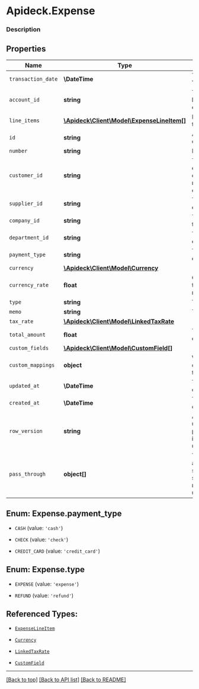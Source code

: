 # Apideck.Expense

### Description

## Properties
Name | Type | Description | Notes
------------ | ------------- | ------------- | -------------
`transaction_date` | **\DateTime** | The date of the transaction - YYYY:MM::DDThh:mm:ss.sTZD | 
`account_id` | **string** | The unique identifier for the ledger account that this expense should be credited to. | 
`line_items` | [**\Apideck\Client\Model\ExpenseLineItem[]**](ExpenseLineItem.md) | Expense line items linked to this expense. | 
`id` | **string** | A unique identifier for an object. | [optional] 
`number` | **string** | Number. | [optional] 
`customer_id` | **string** | The ID of the customer this entity is linked to. Used for expenses that should be marked as billable to customers. | [optional] 
`supplier_id` | **string** | The ID of the supplier this entity is linked to. | [optional] 
`company_id` | **string** | The company or subsidiary id the transaction belongs to | [optional] 
`department_id` | **string** | The ID of the department this expense is linked to. | [optional] 
`payment_type` | **string** | The type of payment for the expense. | [optional] 
`currency` | [**\Apideck\Client\Model\Currency**](Currency.md) |  | [optional] 
`currency_rate` | **float** | Currency Exchange Rate at the time entity was recorded/generated. | [optional] 
`type` | **string** | The type of expense. | [optional] 
`memo` | **string** | The memo of the expense. | [optional] 
`tax_rate` | [**\Apideck\Client\Model\LinkedTaxRate**](LinkedTaxRate.md) |  | [optional] 
`total_amount` | **float** | The total amount of the expense line item. | [optional] 
`custom_fields` | [**\Apideck\Client\Model\CustomField[]**](CustomField.md) |  | [optional] 
`custom_mappings` | **object** | When custom mappings are configured on the resource, the result is included here. | [optional] 
`updated_at` | **\DateTime** | The date and time when the object was last updated. | [optional] 
`created_at` | **\DateTime** | The date and time when the object was created. | [optional] 
`row_version` | **string** | A binary value used to detect updates to a object and prevent data conflicts. It is incremented each time an update is made to the object. | [optional] 
`pass_through` | **object[]** | The pass_through property allows passing service-specific, custom data or structured modifications in request body when creating or updating resources. | [optional] 





<a name="PAYMENT_TYPE"></a>
## Enum: Expense.payment_type


* `CASH` (value: `'cash'`)

* `CHECK` (value: `'check'`)

* `CREDIT_CARD` (value: `'credit_card'`)




<a name="TYPE"></a>
## Enum: Expense.type


* `EXPENSE` (value: `'expense'`)

* `REFUND` (value: `'refund'`)




## Referenced Types:


* [`ExpenseLineItem`](ExpenseLineItem.md)







* [`Currency`](Currency.md)



* [`LinkedTaxRate`](LinkedTaxRate.md)

* [`CustomField`](CustomField.md)






---

[[Back to top]](#) [[Back to API list]](../../../../README.md#documentation-for-api-endpoints) [[Back to README]](../../../../README.md)


